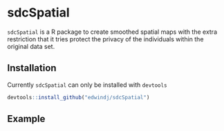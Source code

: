 
<!-- README.md is generated from README.Rmd. Please edit that file -->

# sdcSpatial

`sdcSpatial` is a R package to create smoothed spatial maps with the
extra restriction that it tries protect the privacy of the individuals
within the original data set.

## Installation

Currently `sdcSpatial` can only be installed with `devtools`

``` r
devtools::install_github("edwindj/sdcSpatial")
```

## Example
